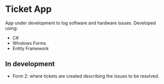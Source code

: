 # Ticket App
App under development to log software and hardware issues.
Developed using:
- C#
- Windows Forms
- Entity Framework 

## In development
- Form 2: where tickets are created describing the issues to be resolved.

